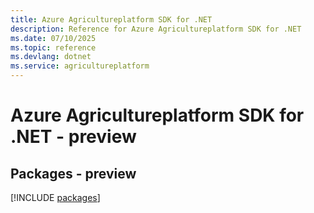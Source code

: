 ```yaml
---
title: Azure Agricultureplatform SDK for .NET
description: Reference for Azure Agricultureplatform SDK for .NET
ms.date: 07/10/2025
ms.topic: reference
ms.devlang: dotnet
ms.service: agricultureplatform
---
```

# Azure Agricultureplatform SDK for .NET - preview
## Packages - preview
[!INCLUDE [packages](agricultureplatform-index.md)]